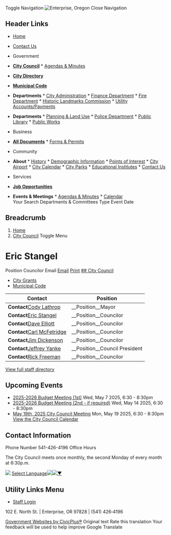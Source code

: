  Toggle Navigation  ![Enterprise, Oregon](images/f25b7469950ca75facb0782eebd777c7cdd0e5d2a4862729954166bae100ef94.png)  Close Navigation 

## Header Links

 *   [Home](https://www.enterpriseoregon.gov/)  
 *   [Contact Us](https://www.enterpriseoregon.gov/contact-us)  

 *  Government 
   *  [__City Council__](https://www.enterpriseoregon.gov/node/31) 
     *  [Agendas & Minutes](https://www.enterpriseoregon.gov/meetings) 
   *  [__City Directory__](https://www.enterpriseoregon.gov/directory) 
   *  [__Municipal Code__](https://library.municode.com/or/enterprise/codes/code_of_ordinances) 
   *  __Departments__ 
     *  [City Administration](https://www.enterpriseoregon.gov/node/486) 
     *  [Finance Department](https://www.enterpriseoregon.gov/node/511) 
     *  [Fire Department](https://www.enterpriseoregon.gov/node/546) 
     *  [Historic Landmarks Commission](https://www.enterpriseoregon.gov/node/586) 
     *  [Utility Accounts/Payments](https://www.enterpriseoregon.gov/node/541) 
   *  __Departments__ 
     *  [Planning & Land Use](https://www.enterpriseoregon.gov/planning-commission) 
     *  [Police Department](https://www.enterpriseoregon.gov/node/516) 
     *  [Public Library](https://www.enterpriseoregon.gov/node/436) 
     *  [Public Works](https://www.enterpriseoregon.gov/node/556)  
 *  Business 
   *  [__All Documents__](https://www.enterpriseoregon.gov/document-library) 
     *  [Forms & Permits](https://www.enterpriseoregon.gov/forms)  
 *  Community 
   *  __About__ 
     *  [History](https://www.enterpriseoregon.gov/node/626) 
     *  [Demographic Information](https://www.enterpriseoregon.gov/node/631) 
     *  [Points of Interest](https://www.enterpriseoregon.gov/node/636) 
     *  [City Airport](https://www.enterpriseoregon.gov/node/641) 
     *  [City Calendar](https://www.enterpriseoregon.gov/calendar) 
     *  [City Parks](https://www.enterpriseoregon.gov/node/651) 
     *  [Educational Institutes](https://www.enterpriseoregon.gov/node/656) 
     *  [Contact Us](https://www.enterpriseoregon.gov/contact-us)  
 *  Services 
   *  [__Job Opportunities__](https://www.enterpriseoregon.gov/jobs) 
   *  __Events & Meetings__ 
     *  [Agendas & Minutes](https://www.enterpriseoregon.gov/meetings) 
     *  [Calendar](https://www.enterpriseoregon.gov/calendar)  
 Your Search Departments & Committees Type Event Date 

## Breadcrumb

 1.  [Home](https://www.enterpriseoregon.gov/) 
 1.  [City Council](https://www.enterpriseoregon.gov/city-council) 
 Toggle Menu 

#  Eric Stangel 

 Position Councilor Email  [Email](https://www.enterpriseoregon.gov/email-contact/node/691/field_email)   [Print](https://www.enterpriseoregon.gov/print/pdf/node/691)   [## City Council](https://www.enterpriseoregon.gov/city-council)  

 *   [City Grants](https://www.enterpriseoregon.gov/city-council/page/city-grants)  
 *   [Municipal Code](https://www.enterpriseoregon.gov/city-council/page/municipal-code)  

|Contact|Position|
|---|---|
|__Contact__[Cody Lathrop](https://www.enterpriseoregon.gov/city-council/directory-listing/cody-lathrop)|__Position__Mayor|
|__Contact__[Eric Stangel](https://www.enterpriseoregon.gov/city-council/directory-listing/eric-stangel)|__Position__Councilor|
|__Contact__[Dave Elliott](https://www.enterpriseoregon.gov/city-council/directory-listing/dave-elliott)|__Position__Councilor|
|__Contact__[Carl McFetridge](https://www.enterpriseoregon.gov/city-council/directory-listing/carl-mcfetridge)|__Position__Councilor|
|__Contact__[Jim Dickenson](https://www.enterpriseoregon.gov/city-council/directory-listing/jim-dickenson)|__Position__Councilor|
|__Contact__[Jeffrey Yanke](https://www.enterpriseoregon.gov/council-regular-meeting/directory-listing/jeffrey-yanke)|__Position__Council President|
|__Contact__[Rick Freeman](https://www.enterpriseoregon.gov/city-council/directory-listing/rick-freeman)|__Position__Councilor|

 [View full staff directory](https://www.enterpriseoregon.gov/directory) 

## Upcoming Events

 *   [2025-2026 Budget Meeting (1st)](https://www.enterpriseoregon.gov/city-council/meeting/2025-2026-budget-meeting-1st)  Wed, May 7 2025, 6:30 - 8:30pm 
 *   [2025-2026 Budget Meeting (2nd - if required)](https://www.enterpriseoregon.gov/city-council/meeting/2025-2026-budget-meeting-2nd-if-required)  Wed, May 14 2025, 6:30 - 8:30pm 
 *   [May 19th, 2025 City Council Meeting](https://www.enterpriseoregon.gov/city-council/meeting/may-19th-2025-city-council-meeting)  Mon, May 19 2025, 6:30 - 8:30pm 
  [View the City Council Calendar](https://www.enterpriseoregon.gov/calendar?boards-commissions=31)  

## Contact Information

 Phone Number 541-426-4196 Office Hours 

 The City Council meets once monthly, the second Monday of every month at 6:30p.m.  

  ![](images/ab5314affea2908d9d1d48192927b2287dcc1864718987803c26fba0d5b54a47.gif)   [Select Language![](images/ab5314affea2908d9d1d48192927b2287dcc1864718987803c26fba0d5b54a47.gif)​![](images/ab5314affea2908d9d1d48192927b2287dcc1864718987803c26fba0d5b54a47.gif)▼](https://www.enterpriseoregon.gov/city-council/directory-listing/eric-stangel/)  

## Utility Links Menu

 *  [Staff Login](https://www.enterpriseoregon.gov/login?current=/public-works/directory-listing/travis-huffman) 

102 E. North St. | Enterprise, OR 97828 | (541) 426‑4196

  [Government Websites by CivicPlus®](https://www.civicplus.com/)  Original text Rate this translation Your feedback will be used to help improve Google Translate 